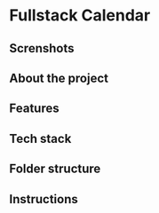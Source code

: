 # Fullstack Calendar

## Screnshots

## About the project

## Features

## Tech stack

## Folder structure

## Instructions

